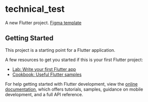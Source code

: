 # technical_test

A new Flutter project. [Figma template](https://www.figma.com/design/JwpWORsOj1ZsvebvYyx8Yi/Test-Technique?node-id=0-1&t=eANWKT8vAmHXYCCr-1)

## Getting Started

This project is a starting point for a Flutter application.

A few resources to get you started if this is your first Flutter project:

- [Lab: Write your first Flutter app](https://docs.flutter.dev/get-started/codelab)
- [Cookbook: Useful Flutter samples](https://docs.flutter.dev/cookbook)

For help getting started with Flutter development, view the
[online documentation](https://docs.flutter.dev/), which offers tutorials,
samples, guidance on mobile development, and a full API reference.
